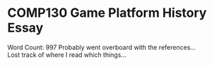 # COMP130 Game Platform History Essay

Word Count: 997
Probably went overboard with the references...  
Lost track of where I read which things...
